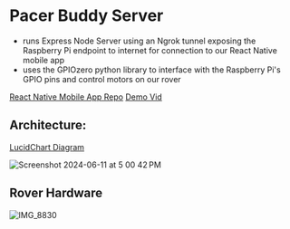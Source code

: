 # Pacer Buddy Server

- runs Express Node Server using an Ngrok tunnel exposing the Raspberry Pi endpoint to internet for connection to our React Native mobile app
- uses the GPIOzero python library to interface with the Raspberry Pi's GPIO pins and control motors on our rover

[React Native Mobile App Repo](https://github.com/tyleryy/PacerBuddyApp/tree/main)
[Demo Vid](https://youtu.be/0elPFSeF_fs)

## Architecture:

[LucidChart Diagram](https://lucid.app/lucidchart/76e528ee-952c-4684-9fdf-a60ea74e1a56/edit?view_items=frpKZd4.zPeV&invitationId=inv_2bf49015-730d-4159-b9a2-5710e72b95d7)

![Screenshot 2024-06-11 at 5 00 42 PM](https://github.com/adcockdalton/PacerBuddy-server/assets/66880934/381400b5-e31a-4669-83b0-32d3dec890a0)


## Rover Hardware

![IMG_8830](https://github.com/adcockdalton/PacerBuddy-server/assets/66880934/470efc30-461b-43f6-ae1a-55feb8e14b34)


